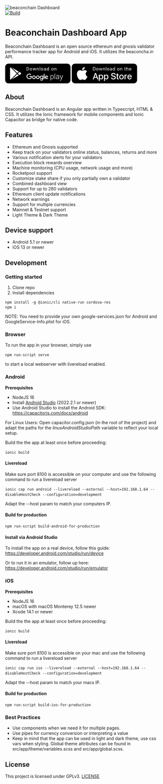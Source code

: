 ![[beaconchain Dashboard](https://beaconcha.in/mobile)](.github/banner.png)  
[![Build](https://github.com/gobitfly/eth2-beaconchain-explorer-app/actions/workflows/build.yaml/badge.svg)](https://github.com/gobitfly/eth2-beaconchain-explorer-app/actions/workflows/build.yaml)  

# Beaconchain Dashboard App

Beaconchain Dashboard is an open source ethereum and gnosis validator performance tracker app for Android and iOS. It utilizes the beaconcha.in API. 


[![Get it on Google Play](.github/assets/android.png)](https://play.google.com/store/apps/details?id=in.beaconcha.mobile)
[![Get it App Store](.github/assets/ios.png)](https://apps.apple.com/app/beaconchain-dashboard/id1541822121)

## About

Beaconchain Dashboard is an Angular app written in Typescript, HTML & CSS. It utilizes the Ionic framework for mobile components and Ionic Capacitor as bridge for native code.

## Features

- Ethereum and Gnosis supported
- Keep track on your validators online status, balances, returns and more  
- Various notification alerts for your validators  
- Execution block rewards overview
- Machine monitoring (CPU usage, network usage and more)
- Rocketpool support
- Customize stake share if you only partially own a validator
- Combined dashboard view  
- Support for up to 280 validators  
- Ethereum client update notifications  
- Network warnings  
- Support for multiple currencies  
- Mainnet & Testnet support  
- Light Theme & Dark Theme  

## Device support

- Android 5.1 or newer
- iOS 13 or newer

## Development
### Getting started

1. Clone repo
2. Install dependencies
```
npm install -g @ionic/cli native-run cordova-res
npm i
```
  
NOTE: You need to provide your own google-services.json for Android and GoogleService-Info.plist for iOS.  

### Browser
To run the app in your browser, simply use

`npm run-script serve`

to start a local webserver with livereload enabled.

### Android

**Prerequisites**
* NodeJS 16
* Install [Android Studio](https://developer.android.com/studio#downloads]) (2022.2.1 or newer)
* Use Android Studio to install the Android SDK: https://capacitorjs.com/docs/android

For Linux Users: Open capacitor.config.json (in the root of the project) and adapt the paths for the _linuxAndroidStudioPath_ variable to reflect your local setup.

Build the the app at least once before proceeding:

`ionic build`

#### Livereload

Make sure port 8100 is accessible on your computer and use the following command to run a livereload server

`ionic cap run android --livereload --external --host=192.168.1.64 --disableHostCheck --configuration=development`

Adapt the --host param to match your computers IP. 

#### Build for production

`npm run-script build-android-for-production`

#### Install via Android Studio
To install the app on a real device, follow this guide: https://developer.android.com/studio/run/device

Or to run it in an emulator, follow up here: https://developer.android.com/studio/run/emulator


### iOS
**Prerequisites**
* NodeJS 16
* macOS with macOS Monterey 12.5 newer
* Xcode 14.1 or newer

Build the the app at least once before proceeding:

`ionic build`

#### Livereload

Make sure port 8100 is accessible on your mac and use the following command to run a livereload server

`ionic cap run ios --livereload --external --host=192.168.1.64 --disableHostCheck --configuration=development`

Adapt the --host param to match your macs IP. 

#### Build for production

`npm run-script build-ios-for-production`

### Best Practices

* Use components when we need it for multiple pages.
* Use pipes for currency conversion or interpreting a value
* Keep in mind that the app can be used in light and dark theme, use css vars when styling. Global theme attributes can be found in src/app/theme/variables.scss and src/app/global.scss.

## License

This project is licensed under GPLv3. [LICENSE](LICENSE)

